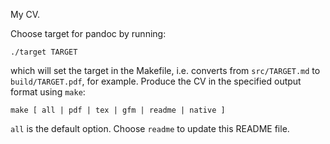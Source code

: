 My CV.

Choose target for pandoc by running:

```
./target TARGET
```

which will set the target in the Makefile, i.e. converts from `src/TARGET.md` to `build/TARGET.pdf`, for example. Produce the CV in the specified output format using `make`:

```
make [ all | pdf | tex | gfm | readme | native ]
```

`all` is the default option. Choose `readme` to update this README file.

